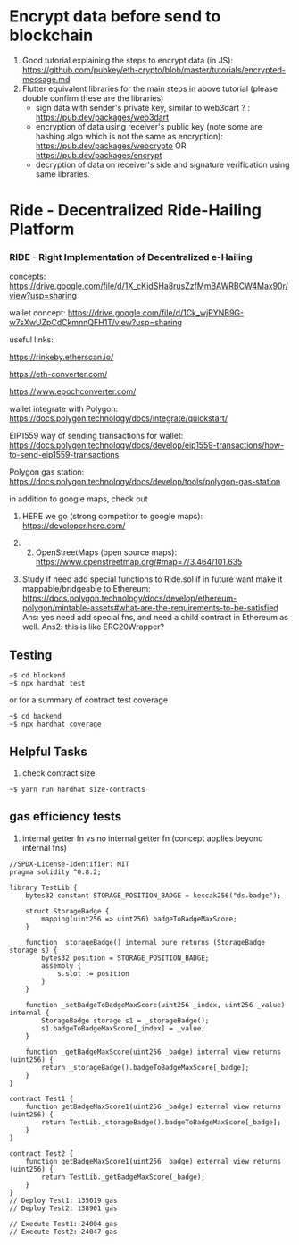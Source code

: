 # Encrypt data before send to blockchain

1. Good tutorial explaining the steps to encrypt data (in JS): https://github.com/pubkey/eth-crypto/blob/master/tutorials/encrypted-message.md
2. Flutter equivalent libraries for the main steps in above tutorial (please double confirm these are the libraries)
    - sign data with sender's private key, similar to web3dart ? : https://pub.dev/packages/web3dart
    - encryption of data using receiver's public key (note some are hashing algo which is not the same as encryption): https://pub.dev/packages/webcrypto   OR    https://pub.dev/packages/encrypt
    - decryption of data on receiver's side and signature verification using same libraries.


# Ride - Decentralized Ride-Hailing Platform

### RIDE - Right Implementation of Decentralized e-Hailing


concepts: https://drive.google.com/file/d/1X_cKidSHa8rusZzfMmBAWRBCW4Max90r/view?usp=sharing

wallet concept: https://drive.google.com/file/d/1Ck_wjPYNB9G-w7sXwUZpCdCkmnnQFH1T/view?usp=sharing

useful links:

https://rinkeby.etherscan.io/

https://eth-converter.com/

https://www.epochconverter.com/

wallet integrate with Polygon: https://docs.polygon.technology/docs/integrate/quickstart/

EIP1559 way of sending transactions for wallet: https://docs.polygon.technology/docs/develop/eip1559-transactions/how-to-send-eip1559-transactions

Polygon gas station: https://docs.polygon.technology/docs/develop/tools/polygon-gas-station

in addition to google maps, check out 
1. HERE we go (strong competitor to google maps): https://developer.here.com/
2. 2. OpenStreetMaps (open source maps): https://www.openstreetmap.org/#map=7/3.464/101.635

8. Study if need add special functions to Ride.sol if in future want make it mappable/bridgeable to Ethereum: https://docs.polygon.technology/docs/develop/ethereum-polygon/mintable-assets#what-are-the-requirements-to-be-satisfied
Ans: yes need add special fns, and need a child contract in Ethereum as well.
Ans2: this is like ERC20Wrapper?

## Testing
```
~$ cd blockend
~$ npx hardhat test
```
or for a summary of contract test coverage
```
~$ cd backend
~$ npx hardhat coverage
```

## Helpful Tasks

1. check contract size
```
~$ yarn run hardhat size-contracts
```

## gas efficiency tests

1. internal getter fn vs no internal getter fn (concept applies beyond internal fns)
```
//SPDX-License-Identifier: MIT
pragma solidity ^0.8.2;

library TestLib {
    bytes32 constant STORAGE_POSITION_BADGE = keccak256("ds.badge");

    struct StorageBadge {
        mapping(uint256 => uint256) badgeToBadgeMaxScore;
    }

    function _storageBadge() internal pure returns (StorageBadge storage s) {
        bytes32 position = STORAGE_POSITION_BADGE;
        assembly {
            s.slot := position
        }
    }

    function _setBadgeToBadgeMaxScore(uint256 _index, uint256 _value) internal {
        StorageBadge storage s1 = _storageBadge();
        s1.badgeToBadgeMaxScore[_index] = _value;
    }

    function _getBadgeMaxScore(uint256 _badge) internal view returns (uint256) {
        return _storageBadge().badgeToBadgeMaxScore[_badge];
    }
}

contract Test1 {
    function getBadgeMaxScore1(uint256 _badge) external view returns (uint256) {
        return TestLib._storageBadge().badgeToBadgeMaxScore[_badge];
    }
}

contract Test2 {
    function getBadgeMaxScore1(uint256 _badge) external view returns (uint256) {
        return TestLib._getBadgeMaxScore(_badge);
    }
}
// Deploy Test1: 135019 gas
// Deploy Test2: 138901 gas

// Execute Test1: 24004 gas
// Execute Test2: 24047 gas
```

